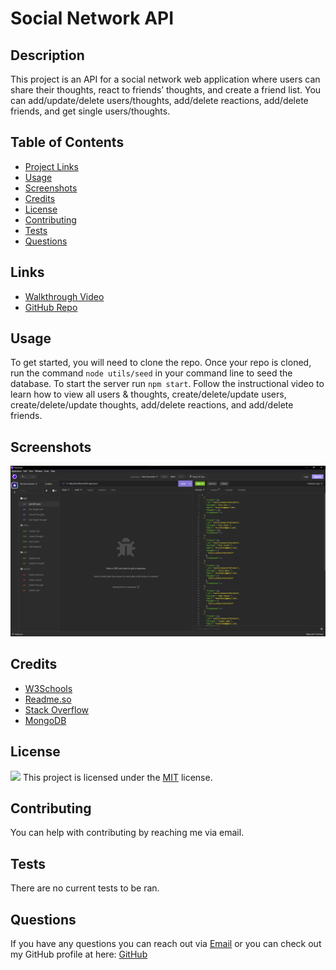 
  # Social Network API

  ## Description
This project is an API for a social network web application where users can share their thoughts, react to friends’ thoughts, and create a friend list. You can add/update/delete users/thoughts, add/delete reactions, add/delete friends, and get single users/thoughts.

  ## Table of Contents
  * [Project Links](#links)
  * [Usage](#usage)
  * [Screenshots](#screenshots)
  * [Credits](#credits)
  * [License](#license)
  * [Contributing](#contributing)
  * [Tests](#tests)
  * [Questions](#questions)

  ## Links
  * [Walkthrough Video](https://drive.google.com/file/d/1gLTUCyqeBbsEwTs1oIqraI5li0ajwgrH/view)
  * [GitHub Repo](https://github.com/jeaustins27/Social-Network-API)

  ## Usage
To get started, you will need to clone the repo. Once your repo is cloned, run the command `node utils/seed` in your command line to seed the database. To start the server run `npm start`. Follow the instructional video to learn how to view all users & thoughts, create/delete/update users, create/delete/update thoughts, add/delete reactions, and add/delete friends.

  ## Screenshots
  ![API](./images/api.png)

  ## Credits
  * [W3Schools](https://www.w3schools.com/)
  * [Readme.so](https://readme.so/)
  * [Stack Overflow](https://stackoverflow.com)
  * [MongoDB](https://www.mongodb.com/)



  
  ## License
  
  ![](https://img.shields.io/badge/License-MIT-blue.svg)
  This project is licensed under the [MIT](https://choosealicense.com/licenses/mit/) license.

    

  ## Contributing
  You can help with contributing by reaching me via email.

  ## Tests
  There are no current tests to be ran.

  ## Questions
  If you have any questions you can reach out via [Email](mailto:JeaustinS27@gmail.com) or you can check out my GitHub profile at here: [GitHub](https://github.com/jeaustins27)

